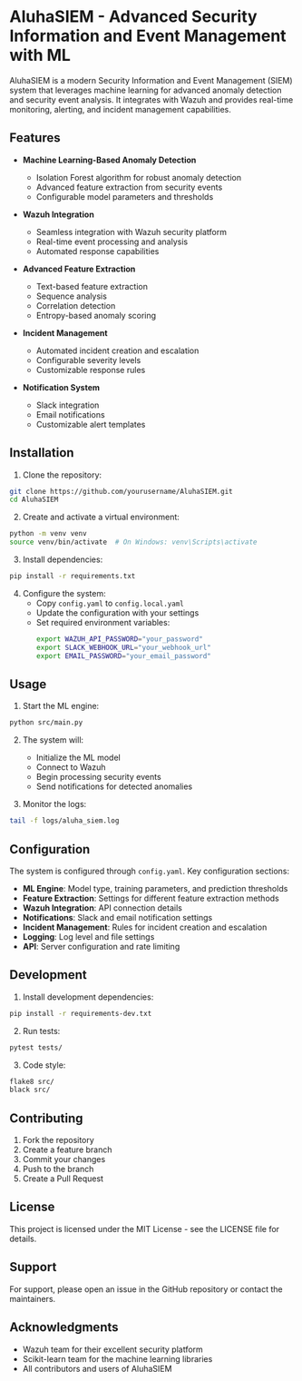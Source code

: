 # AluhaSIEM - Advanced Security Information and Event Management with ML

AluhaSIEM is a modern Security Information and Event Management (SIEM) system that leverages machine learning for advanced anomaly detection and security event analysis. It integrates with Wazuh and provides real-time monitoring, alerting, and incident management capabilities.

## Features

- **Machine Learning-Based Anomaly Detection**
  - Isolation Forest algorithm for robust anomaly detection
  - Advanced feature extraction from security events
  - Configurable model parameters and thresholds

- **Wazuh Integration**
  - Seamless integration with Wazuh security platform
  - Real-time event processing and analysis
  - Automated response capabilities

- **Advanced Feature Extraction**
  - Text-based feature extraction
  - Sequence analysis
  - Correlation detection
  - Entropy-based anomaly scoring

- **Incident Management**
  - Automated incident creation and escalation
  - Configurable severity levels
  - Customizable response rules

- **Notification System**
  - Slack integration
  - Email notifications
  - Customizable alert templates

## Installation

1. Clone the repository:
```bash
git clone https://github.com/yourusername/AluhaSIEM.git
cd AluhaSIEM
```

2. Create and activate a virtual environment:
```bash
python -m venv venv
source venv/bin/activate  # On Windows: venv\Scripts\activate
```

3. Install dependencies:
```bash
pip install -r requirements.txt
```

4. Configure the system:
   - Copy `config.yaml` to `config.local.yaml`
   - Update the configuration with your settings
   - Set required environment variables:
     ```bash
     export WAZUH_API_PASSWORD="your_password"
     export SLACK_WEBHOOK_URL="your_webhook_url"
     export EMAIL_PASSWORD="your_email_password"
     ```

## Usage

1. Start the ML engine:
```bash
python src/main.py
```

2. The system will:
   - Initialize the ML model
   - Connect to Wazuh
   - Begin processing security events
   - Send notifications for detected anomalies

3. Monitor the logs:
```bash
tail -f logs/aluha_siem.log
```

## Configuration

The system is configured through `config.yaml`. Key configuration sections:

- **ML Engine**: Model type, training parameters, and prediction thresholds
- **Feature Extraction**: Settings for different feature extraction methods
- **Wazuh Integration**: API connection details
- **Notifications**: Slack and email notification settings
- **Incident Management**: Rules for incident creation and escalation
- **Logging**: Log level and file settings
- **API**: Server configuration and rate limiting

## Development

1. Install development dependencies:
```bash
pip install -r requirements-dev.txt
```

2. Run tests:
```bash
pytest tests/
```

3. Code style:
```bash
flake8 src/
black src/
```

## Contributing

1. Fork the repository
2. Create a feature branch
3. Commit your changes
4. Push to the branch
5. Create a Pull Request

## License

This project is licensed under the MIT License - see the LICENSE file for details.

## Support

For support, please open an issue in the GitHub repository or contact the maintainers.

## Acknowledgments

- Wazuh team for their excellent security platform
- Scikit-learn team for the machine learning libraries
- All contributors and users of AluhaSIEM
